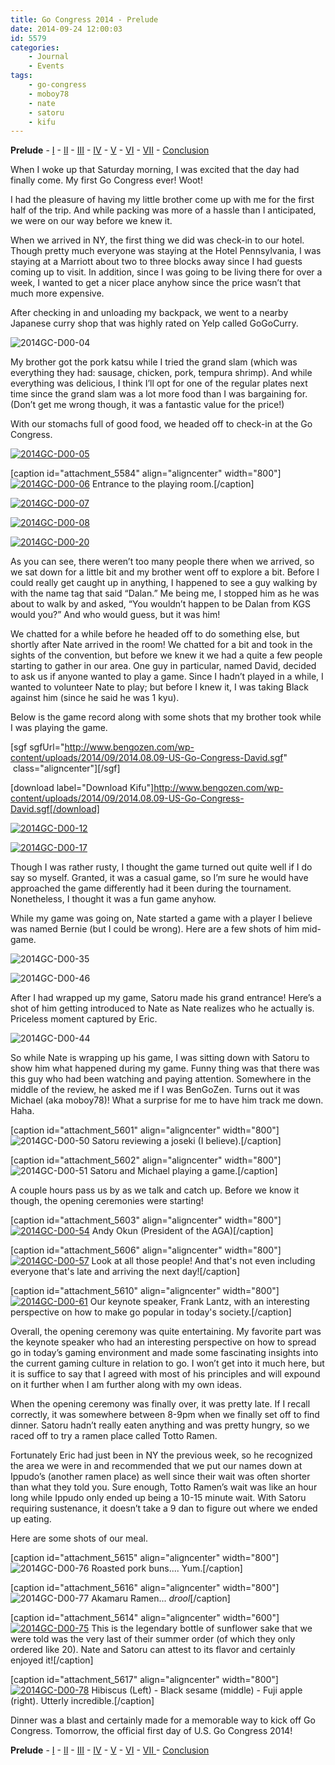 ```yaml
---
title: Go Congress 2014 - Prelude
date: 2014-09-24 12:00:03
id: 5579
categories:
	- Journal
	- Events
tags:
	- go-congress
	- moboy78
	- nate
	- satoru
	- kifu
---
```


**Prelude** - [I](http://www.bengozen.com/go-congress-2014-day-1/ "Go Congress 2014 — Day 1") - [II](http://www.bengozen.com/go-congress-2014-day-2/ "Go Congress 2014 — Day 2") - [III](http://www.bengozen.com/go-congress-2014-day-3/ "Go Congress 2014 — Day 3") - [IV](http://www.bengozen.com/go-congress-2014-day-4/ "Go Congress 2014 — Day 4") - [V](http://www.bengozen.com/go-congress-2014-day-5/ "Go Congress 2014 — Day 5") - [VI](http://www.bengozen.com/go-congress-2014-day-6/ "Go Congress 2014 — Day 6") - [VII](http://www.bengozen.com/go-congress-2014-day-7/ "Go Congress 2014 — Day 7") - [Conclusion](http://www.bengozen.com/go-congress-2014-conclusion/ "Go Congress 2014 — Conclusion")

When I woke up that Saturday morning, I was excited that the day had finally come. My first Go Congress ever! Woot!

I had the pleasure of having my little brother come up with me for the first half of the trip. And while packing was more of a hassle than I anticipated, we were on our way before we knew it.

When we arrived in NY, the first thing we did was check-in to our hotel. Though pretty much everyone was staying at the Hotel Pennsylvania, I was staying at a Marriott about two to three blocks away since I had guests coming up to visit. In addition, since I was going to be living there for over a week, I wanted to get a nicer place anyhow since the price wasn’t that much more expensive.

After checking in and unloading my backpack, we went to a nearby Japanese curry shop that was highly rated on Yelp called GoGoCurry.

![2014GC-D00-04](http://www.bengozen.com/wp-content/uploads/2014/09/2014GC-D00-04.jpg)

My brother got the pork katsu while I tried the grand slam (which was everything they had: sausage, chicken, pork, tempura shrimp). And while everything was delicious, I think I’ll opt for one of the regular plates next time since the grand slam was a lot more food than I was bargaining for. (Don’t get me wrong though, it was a fantastic value for the price!)

With our stomachs full of good food, we headed off to check-in at the Go Congress.

<!--more-->

[![2014GC-D00-05](http://www.bengozen.com/wp-content/uploads/2014/09/2014GC-D00-05.jpg)](http://www.bengozen.com/wp-content/uploads/2014/09/2014GC-D00-05.jpg)

[caption id="attachment_5584" align="aligncenter" width="800"][![2014GC-D00-06](http://www.bengozen.com/wp-content/uploads/2014/09/2014GC-D00-06.jpg)](http://www.bengozen.com/wp-content/uploads/2014/09/2014GC-D00-06.jpg) Entrance to the playing room.[/caption]

[![2014GC-D00-07](http://www.bengozen.com/wp-content/uploads/2014/09/2014GC-D00-07.jpg)](http://www.bengozen.com/wp-content/uploads/2014/09/2014GC-D00-07.jpg)

[![2014GC-D00-08](http://www.bengozen.com/wp-content/uploads/2014/09/2014GC-D00-08.jpg)](http://www.bengozen.com/wp-content/uploads/2014/09/2014GC-D00-08.jpg)

[![2014GC-D00-20](http://www.bengozen.com/wp-content/uploads/2014/09/2014GC-D00-20.jpg)](http://www.bengozen.com/wp-content/uploads/2014/09/2014GC-D00-08.jpg)

As you can see, there weren’t too many people there when we arrived, so we sat down for a little bit and my brother went off to explore a bit. Before I could really get caught up in anything, I happened to see a guy walking by with the name tag that said “Dalan.” Me being me, I stopped him as he was about to walk by and asked, “You wouldn’t happen to be Dalan from KGS would you?” And who would guess, but it was him!

We chatted for a while before he headed off to do something else, but shortly after Nate arrived in the room! We chatted for a bit and took in the sights of the convention, but before we knew it we had a quite a few people starting to gather in our area. One guy in particular, named David, decided to ask us if anyone wanted to play a game. Since I hadn’t played in a while, I wanted to volunteer Nate to play; but before I knew it, I was taking Black against him (since he said he was 1 kyu).

Below is the game record along with some shots that my brother took while I was playing the game.

[sgf sgfUrl="http://www.bengozen.com/wp-content/uploads/2014/09/2014.08.09-US-Go-Congress-David.sgf"  class="aligncenter"][/sgf]

[download label="Download Kifu"]http://www.bengozen.com/wp-content/uploads/2014/09/2014.08.09-US-Go-Congress-David.sgf[/download]

[![2014GC-D00-12](http://www.bengozen.com/wp-content/uploads/2014/09/2014GC-D00-12.jpg)](http://www.bengozen.com/wp-content/uploads/2014/09/2014GC-D00-12.jpg)

[![2014GC-D00-17](http://www.bengozen.com/wp-content/uploads/2014/09/2014GC-D00-17.jpg)](http://www.bengozen.com/wp-content/uploads/2014/09/2014GC-D00-17.jpg)

Though I was rather rusty, I thought the game turned out quite well if I do say so myself. Granted, it was a casual game, so I’m sure he would have approached the game differently had it been during the tournament. Nonetheless, I thought it was a fun game anyhow.

While my game was going on, Nate started a game with a player I believe was named Bernie (but I could be wrong). Here are a few shots of him mid-game.

![2014GC-D00-35](http://www.bengozen.com/wp-content/uploads/2014/09/2014GC-D00-35.jpg)

![2014GC-D00-46](http://www.bengozen.com/wp-content/uploads/2014/09/2014GC-D00-46.jpg)

After I had wrapped up my game, Satoru made his grand entrance! Here’s a shot of him getting introduced to Nate as Nate realizes who he actually is. Priceless moment captured by Eric.

![2014GC-D00-44](http://www.bengozen.com/wp-content/uploads/2014/09/2014GC-D00-44.jpg)

So while Nate is wrapping up his game, I was sitting down with Satoru to show him what happened during my game. Funny thing was that there was this guy who had been watching and paying attention. Somewhere in the middle of the review, he asked me if I was BenGoZen. Turns out it was Michael (aka moboy78)! What a surprise for me to have him track me down. Haha.

[caption id="attachment_5601" align="aligncenter" width="800"]![2014GC-D00-50](http://www.bengozen.com/wp-content/uploads/2014/09/2014GC-D00-50.jpg) Satoru reviewing a joseki (I believe).[/caption]

[caption id="attachment_5602" align="aligncenter" width="800"]![2014GC-D00-51](http://www.bengozen.com/wp-content/uploads/2014/09/2014GC-D00-51.jpg) Satoru and Michael playing a game.[/caption]

A couple hours pass us by as we talk and catch up. Before we know it though, the opening ceremonies were starting!

[caption id="attachment_5603" align="aligncenter" width="800"][![2014GC-D00-54](http://www.bengozen.com/wp-content/uploads/2014/09/2014GC-D00-54.jpg)](http://www.bengozen.com/wp-content/uploads/2014/09/2014GC-D00-54.jpg) Andy Okun (President of the AGA)[/caption]

[caption id="attachment_5606" align="aligncenter" width="800"][![2014GC-D00-57](http://www.bengozen.com/wp-content/uploads/2014/09/2014GC-D00-57.jpg)](http://www.bengozen.com/wp-content/uploads/2014/09/2014GC-D00-57.jpg) Look at all those people! And that's not even including everyone that's late and arriving the next day![/caption]

[caption id="attachment_5610" align="aligncenter" width="800"][![2014GC-D00-61](http://www.bengozen.com/wp-content/uploads/2014/09/2014GC-D00-61.jpg)](http://www.bengozen.com/wp-content/uploads/2014/09/2014GC-D00-61.jpg) Our keynote speaker, Frank Lantz, with an interesting perspective on how to make go popular in today's society.[/caption]

Overall, the opening ceremony was quite entertaining. My favorite part was the keynote speaker who had an interesting perspective on how to spread go in today’s gaming environment and made some fascinating insights into the current gaming culture in relation to go. I won’t get into it much here, but it is suffice to say that I agreed with most of his principles and will expound on it further when I am further along with my own ideas.

When the opening ceremony was finally over, it was pretty late. If I recall correctly, it was somewhere between 8-9pm when we finally set off to find dinner. Satoru hadn’t really eaten anything and was pretty hungry, so we raced off to try a ramen place called Totto Ramen.

Fortunately Eric had just been in NY the previous week, so he recognized the area we were in and recommended that we put our names down at Ippudo’s (another ramen place) as well since their wait was often shorter than what they told you. Sure enough, Totto Ramen’s wait was like an hour long while Ippudo only ended up being a 10-15 minute wait. With Satoru requiring sustenance, it doesn’t take a 9 dan to figure out where we ended up eating.

Here are some shots of our meal.

[caption id="attachment_5615" align="aligncenter" width="800"]![2014GC-D00-76](http://www.bengozen.com/wp-content/uploads/2014/09/2014GC-D00-76.jpg) Roasted pork buns.... Yum.[/caption]

[caption id="attachment_5616" align="aligncenter" width="800"]![2014GC-D00-77](http://www.bengozen.com/wp-content/uploads/2014/09/2014GC-D00-77.jpg) Akamaru Ramen... *drool*[/caption]

[caption id="attachment_5614" align="aligncenter" width="600"][![2014GC-D00-75](http://www.bengozen.com/wp-content/uploads/2014/09/2014GC-D00-75.jpg)](http://www.bengozen.com/wp-content/uploads/2014/09/2014GC-D00-75.jpg) This is the legendary bottle of sunflower sake that we were told was the very last of their summer order (of which they only ordered like 20). Nate and Satoru can attest to its flavor and certainly enjoyed it![/caption]

[caption id="attachment_5617" align="aligncenter" width="800"][![2014GC-D00-78](http://www.bengozen.com/wp-content/uploads/2014/09/2014GC-D00-78.jpg)](http://www.bengozen.com/wp-content/uploads/2014/09/2014GC-D00-78.jpg) Hibiscus (Left) - Black sesame (middle) - Fuji apple (right). Utterly incredible.[/caption]

Dinner was a blast and certainly made for a memorable way to kick off Go Congress. Tomorrow, the official first day of U.S. Go Congress 2014!

**Prelude** - [I](http://www.bengozen.com/go-congress-2014-day-1/ "Go Congress 2014 — Day 1") - [II](http://www.bengozen.com/go-congress-2014-day-2/ "Go Congress 2014 — Day 2") - [III](http://www.bengozen.com/go-congress-2014-day-3/ "Go Congress 2014 — Day 3") - [IV](http://www.bengozen.com/go-congress-2014-day-4/ "Go Congress 2014 — Day 4") - [V](http://www.bengozen.com/go-congress-2014-day-5/ "Go Congress 2014 — Day 5") - [VI](http://www.bengozen.com/go-congress-2014-day-6/ "Go Congress 2014 — Day 6") - [VII ](http://www.bengozen.com/go-congress-2014-day-7/ "Go Congress 2014 — Day 7")- [Conclusion](http://www.bengozen.com/go-congress-2014-conclusion/ "Go Congress 2014 — Conclusion")